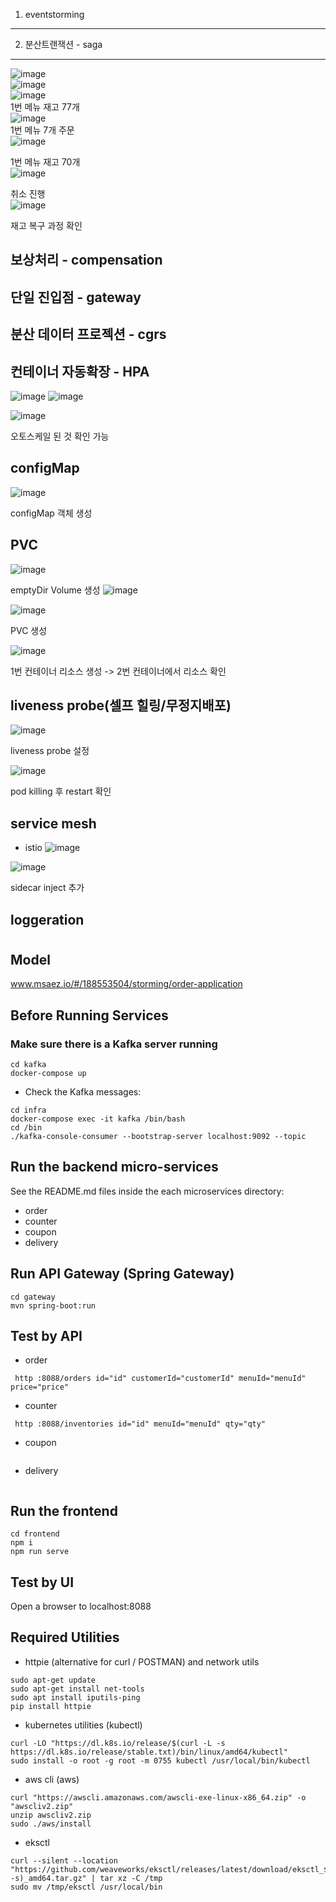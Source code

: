 1. eventstorming
--------------


2. 분산트랜잭션 - saga
--------------
![image](https://github.com/user-attachments/assets/ac303429-a6d8-4923-b98f-23bc45ee02d6)   
![image](https://github.com/user-attachments/assets/7258ab57-ece9-4201-866c-c90de2bd717d)   
![image](https://github.com/user-attachments/assets/ee969215-8028-4ab6-a3df-93e0e0450bf4)   
1번 메뉴 재고 77개   
![image](https://github.com/user-attachments/assets/ea40885e-6a51-4981-a00e-f063d7e41e1d)   
1번 메뉴 7개 주문   
![image](https://github.com/user-attachments/assets/464fb5b0-dc38-427e-9159-5b1879077d5f)   

1번 메뉴 재고 70개   
![image](https://github.com/user-attachments/assets/4e70d3ee-e700-495f-bbcc-72b0c0d84ced)   

취소 진행   
![image](https://github.com/user-attachments/assets/18194571-3096-4ed0-b0e5-b7bbc472a3ea)   

재고 복구 과정 확인   


보상처리 - compensation
--------------
단일 진입점 - gateway
--------------
분산 데이터 프로젝션 - cgrs
--------------


컨테이너 자동확장 - HPA
--------------
![image](https://github.com/user-attachments/assets/c4ff2f77-a33e-4606-bf90-aaa796794ed7)
![image](https://github.com/user-attachments/assets/328ad850-3c72-427e-96b8-429019b686c0)

![image](https://github.com/user-attachments/assets/15848ca4-8678-4926-a704-e6e3567d9ab0)

오토스케일 된 것 확인 가능

configMap
--------------
![image](https://github.com/user-attachments/assets/77a30eba-5353-41f3-8798-1b836c270a3c)

configMap 객체 생성

PVC
--------------

![image](https://github.com/user-attachments/assets/f81696a1-5d5c-42f2-a144-e6a209012d89)

emptyDir Volume 생성
![image](https://github.com/user-attachments/assets/a3ebbf86-233c-4aec-8eee-6e627a898d06)

![image](https://github.com/user-attachments/assets/89432993-a9bc-4419-b685-3ebc0ccc1863)

PVC 생성

![image](https://github.com/user-attachments/assets/aa77ea68-bd6b-4247-bdf5-e4b08d0a3a84)

1번 컨테이너 리소스 생성 -> 2번 컨테이너에서 리소스 확인

liveness probe(셀프 힐링/무정지배포)
--------------
![image](https://github.com/user-attachments/assets/0ae48233-38fe-4ee8-ae9d-fa21994b747b)

liveness probe 설정

![image](https://github.com/user-attachments/assets/c06f6e0d-2389-475e-9cdd-5a656796ea07)

pod killing 후 restart 확인

service mesh
--------------
- istio
![image](https://github.com/user-attachments/assets/ca5b3d02-2ae9-4e24-abb3-7563f28be679)

![image](https://github.com/user-attachments/assets/abf79484-6172-404f-85d9-b9ca4f63f690)

sidecar inject 추가

loggeration
--------------

  



# 

## Model
www.msaez.io/#/188553504/storming/order-application

## Before Running Services
### Make sure there is a Kafka server running
```
cd kafka
docker-compose up
```
- Check the Kafka messages:
```
cd infra
docker-compose exec -it kafka /bin/bash
cd /bin
./kafka-console-consumer --bootstrap-server localhost:9092 --topic
```

## Run the backend micro-services
See the README.md files inside the each microservices directory:

- order
- counter
- coupon
- delivery


## Run API Gateway (Spring Gateway)
```
cd gateway
mvn spring-boot:run
```

## Test by API
- order
```
 http :8088/orders id="id" customerId="customerId" menuId="menuId" price="price" 
```
- counter
```
 http :8088/inventories id="id" menuId="menuId" qty="qty" 
```
- coupon
```
```
- delivery
```
```


## Run the frontend
```
cd frontend
npm i
npm run serve
```

## Test by UI
Open a browser to localhost:8088

## Required Utilities

- httpie (alternative for curl / POSTMAN) and network utils
```
sudo apt-get update
sudo apt-get install net-tools
sudo apt install iputils-ping
pip install httpie
```

- kubernetes utilities (kubectl)
```
curl -LO "https://dl.k8s.io/release/$(curl -L -s https://dl.k8s.io/release/stable.txt)/bin/linux/amd64/kubectl"
sudo install -o root -g root -m 0755 kubectl /usr/local/bin/kubectl
```

- aws cli (aws)
```
curl "https://awscli.amazonaws.com/awscli-exe-linux-x86_64.zip" -o "awscliv2.zip"
unzip awscliv2.zip
sudo ./aws/install
```

- eksctl 
```
curl --silent --location "https://github.com/weaveworks/eksctl/releases/latest/download/eksctl_$(uname -s)_amd64.tar.gz" | tar xz -C /tmp
sudo mv /tmp/eksctl /usr/local/bin
```


